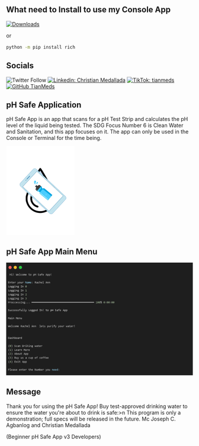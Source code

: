 ## What need to Install to use my Console App

[![Downloads](https://pepy.tech/badge/rich/month)](https://pepy.tech/project/rich)

or 

```sh
python -m pip install rich
```


## Socials 

![Twitter Follow](https://img.shields.io/twitter/follow/TianMeds)
[![Linkedin: Christian Medallada](https://img.shields.io/badge/-Christian_Medallada-blue?style=flat-square&logo=Linkedin&logoColor=white&link=https://www.linkedin.com/in/tianmeds/)](https://www.linkedin.com/in/tianmeds/)
[![TikTok: tianmeds](https://img.shields.io/badge/-TikTok-black?style=flat-square&logo=tiktok&logoColor=white&link=https://www.tiktok.com/@tianmeds)](https://www.tiktok.com/@tianmeds)
[![GitHub TianMeds](https://img.shields.io/github/followers/TianMeds?label=follow&style=social)](https://github.com/TianMeds)

## pH Safe Application

pH Safe App is an app that scans for a pH Test Strip and calculates the pH level of the liquid being tested. The SDG Focus Number 6 is Clean Water and Sanitation, and this app focuses on it. The app can only be used in the Console or Terminal for the time being.

![Logo](https://raw.githubusercontent.com/TianMeds/pH-Safe-Application---Console-/main/img/Front-Page-removebg-preview%20(2).png)

## pH Safe App Main Menu 

![Features](https://raw.githubusercontent.com/TianMeds/pH-Safe-Application---Console-/main/img/Main%20Menu.png)

## Message 

Thank you for using the pH Safe App!
Buy test-approved drinking water to ensure the water you're about to drink is safe:>n
This program is only a demonstration; full specs will be released in the future. Mc Joseph C. Agbanlog and Christian Medallada

(Beginner pH Safe App v3 Developers)
